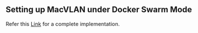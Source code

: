 ## Setting up MacVLAN under Docker Swarm Mode

Refer this [Link](http://collabnix.com/docker-17-06-swarm-mode-now-with-macvlan-support/) for a complete implementation.
